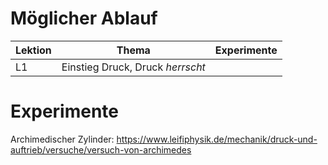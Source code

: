 # Möglicher Ablauf

|Lektion|Thema| Experimente |
|----|-----|-----|
|L1|Einstieg Druck, Druck *herrscht*| 


# Experimente


Archimedischer Zylinder:
https://www.leifiphysik.de/mechanik/druck-und-auftrieb/versuche/versuch-von-archimedes
